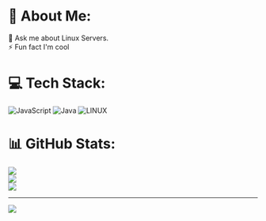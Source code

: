 # 💫 About Me:
💬 Ask me about Linux Servers.<br>⚡ Fun fact I'm cool


# 💻 Tech Stack:
![JavaScript](https://img.shields.io/badge/javascript-%23323330.svg?style=for-the-badge&logo=javascript&logoColor=%23F7DF1E) ![Java](https://img.shields.io/badge/java-%23ED8B00.svg?style=for-the-badge&logo=java&logoColor=white) ![LINUX](https://img.shields.io/badge/Linux-FCC624?style=for-the-badge&logo=linux&logoColor=black)
# 📊 GitHub Stats:
![](https://github-readme-stats.vercel.app/api?username=H565656&theme=dark&hide_border=false&include_all_commits=false&count_private=false)<br/>
![](https://github-readme-streak-stats.herokuapp.com/?user=H565656&theme=dark&hide_border=false)<br/>
![](https://github-readme-stats.vercel.app/api/top-langs/?username=H565656&theme=dark&hide_border=false&include_all_commits=false&count_private=false&layout=compact)

---
[![](https://visitcount.itsvg.in/api?id=H565656&icon=0&color=0)](https://visitcount.itsvg.in)

<!-- Proudly created with GPRM ( https://gprm.itsvg.in ) -->
